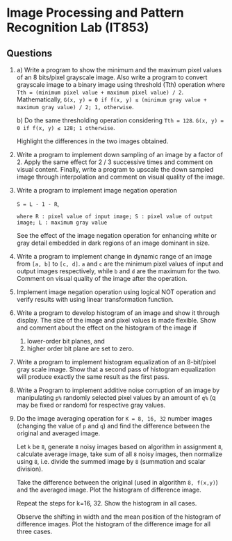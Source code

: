 # Image Processing and Pattern Recognition Lab (IT853)

## Questions

1. a) Write a program to show the minimum and the maximum pixel values of an 8 bits/pixel grayscale
   image. Also write a program to convert grayscale image to a binary image using threshold (Tth)
   operation where `Tth = (minimum pixel value + maximum pixel value) / 2`. Mathematically,
   `G(x, y) = 0 if f(x, y) ≤ (minimum gray value + maximum gray value) / 2; 1, otherwise`.

   b) Do the same thresholding operation considering `Tth = 128`.
   `G(x, y) = 0 if f(x, y) ≤ 128; 1 otherwise`.

   Highlight the differences in the two images obtained.

2. Write a program to implement down sampling of an image by a factor of 2. Apply the same effect
   for 2 / 3 successive times and comment on visual content. Finally, write a program to upscale
   the down sampled image through interpolation and comment on visual quality of the image.

3. Write a program to implement image negation operation

   `S = L - 1 - R`,

   `where R : pixel value of input image; S : pixel value of output image; L : maximum gray value`

   See the effect of the image negation operation for enhancing white or gray detail embedded in
   dark regions of an image dominant in size.

4. Write a program to implement change in dynamic range of an image from `[a, b]` to `[c, d]`. `a`
   and `c` are the minimum pixel values of input and output images respectively, while `b` and `d`
   are the maximum for the two. Comment on visual quality of the image after the operation.

5. Implement image negation operation using logical NOT operation and verify results with using
   linear transformation function.

6. Write a program to develop histogram of an image and show it through display. The size of the
   image and pixel values is made flexible. Show and comment about the effect on the histogram of
   the image if

   1. lower-order bit planes, and
   2. higher order bit plane are set to zero.

7. Write a program to implement histogram equalization of an 8-bit/pixel gray scale image. Show that
   a second pass of histogram equalization will produce exactly the same result as the first pass.

8. Write a Program to implement additive noise corruption of an image by manipulating `p%` randomly
   selected pixel values by an amount of `q%` (q may be fixed or random) for respective gray values.

9. Do the image averaging operation for `K = 8, 16, 32` number images (changing the value of `p` and
   `q`) and find the difference between the original and averaged image.

   Let `k` be `8`, generate `8` noisy images based on algorithm in assignment `8`, calculate average
   image, take sum of all `8` noisy images, then normalize using `8`, i.e. divide the summed image
   by `8` (summation and scalar division).

   Take the difference between the original (used in algorithm `8, f(x,y)`) and the averaged image.
   Plot the histogram of difference image.

   Repeat the steps for k=16, 32. Show the histogram in all cases.

   Observe the shifting in width and the mean position of the histogram of difference images. Plot
   the histogram of the difference image for all three cases.
